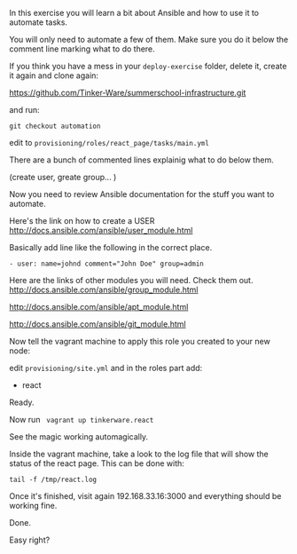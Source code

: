 In this exercise you will learn a bit about Ansible and how to use it
to automate tasks.

You will only need to automate a few of them. Make sure you do it
below the comment line marking what to do there.

<!-- Make sure you're in the correct path. -->

<!-- `cd /opt/tinker/shared_files/tinkerware_react/react-tutorial/` -->

If you think you have a mess in your `deploy-exercise` folder,
delete it, create it again and clone again:

https://github.com/Tinker-Ware/summerschool-infrastructure.git

and run:
```
git checkout automation
```

edit to `provisioning/roles/react_page/tasks/main.yml`

There are a bunch of commented lines explainig what to do below them.

(create user, greate group... )

Now you need to review Ansible documentation for the stuff you want to
automate.

Here's the link on how to create a USER
http://docs.ansible.com/ansible/user_module.html

Basically add line like the following in the correct place.

`- user: name=johnd comment="John Doe" group=admin`

Here are the links of other modules you will need. Check them out.
http://docs.ansible.com/ansible/group_module.html

http://docs.ansible.com/ansible/apt_module.html

http://docs.ansible.com/ansible/git_module.html


Now tell the vagrant machine to apply this role you created to your new node:

edit `provisioning/site.yml` and in the roles part add:
- react

Ready.

Now run
` vagrant up tinkerware.react`

See the magic working automagically.

Inside the vagrant machine, take a look to the log file that will show the status
of the react page.
This can be done with:

```
tail -f /tmp/react.log
```

Once it's finished, visit again 192.168.33.16:3000 and everything should be working fine.

Done.

Easy right?
